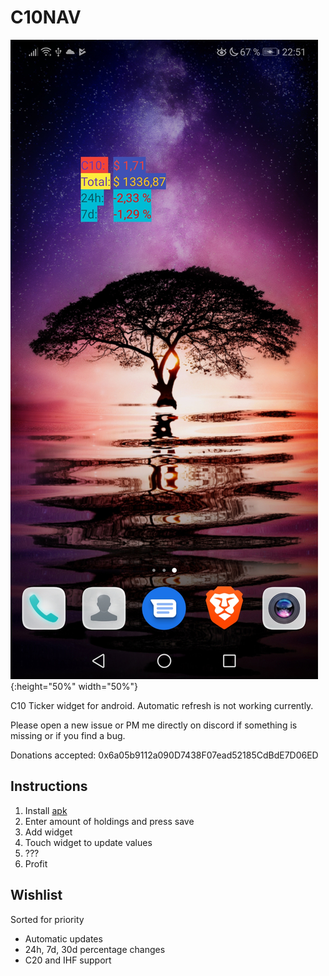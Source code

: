 # C10NAV

![Widget](screen.jpg){:height="50%" width="50%"}


C10 Ticker widget for android. Automatic refresh is not working currently.

Please open a new issue or PM me directly on discord if something is missing or if you find a bug.

Donations accepted: 0x6a05b9112a090D7438F07ead52185CdBdE7D06ED

## Instructions
1. Install [apk](app/build/outputs/apk/debug/c10-nav-ticker.apk)
2. Enter amount of holdings and press save
3. Add widget
4. Touch widget to update values
5. ???
6. Profit


## Wishlist

Sorted for priority

- Automatic updates
- 24h, 7d, 30d percentage changes
- C20 and IHF support

